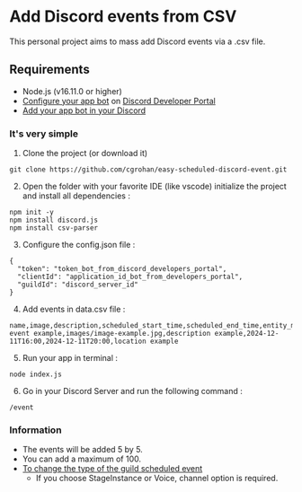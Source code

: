 # Add Discord events from CSV
This personal project aims to mass add Discord events via a .csv file.
## Requirements
* Node.js (v16.11.0 or higher)
* [Configure your app bot](https://discordjs.guide/preparations/setting-up-a-bot-application.html) on [Discord Developer Portal](https://discord.com/developers/applications)
* [Add your app bot in your Discord](https://discordjs.guide/preparations/adding-your-bot-to-servers.html#bot-invite-links)
### It's very simple
1. Clone the project (or download it)
```
git clone https://github.com/cgrohan/easy-scheduled-discord-event.git
```
2. Open the folder with your favorite IDE (like vscode) initialize the project and install all dependencies :
```
npm init -y
npm install discord.js
npm install csv-parser
```
3. Configure the config.json file :
```
{
  "token": "token_bot_from_discord_developers_portal",
  "clientId": "application_id_bot_from_developers_portal",
  "guildId": "discord_server_id"
}
```
4. Add events in data.csv file :
```
name,image,description,scheduled_start_time,scheduled_end_time,entity_metadata
event example,images/image-example.jpg,description example,2024-12-11T16:00,2024-12-11T20:00,location example
```
5. Run your app in terminal :
```
node index.js
```
6. Go in your Discord Server and run the following command :
```
/event
```
### Information
* The events will be added 5 by 5. 
* You can add a maximum of 100.
* [To change the type of the guild scheduled event](https://discord-api-types.dev/api/discord-api-types-v10/enum/GuildScheduledEventEntityType)
  - If you choose StageInstance or Voice, channel option is required.